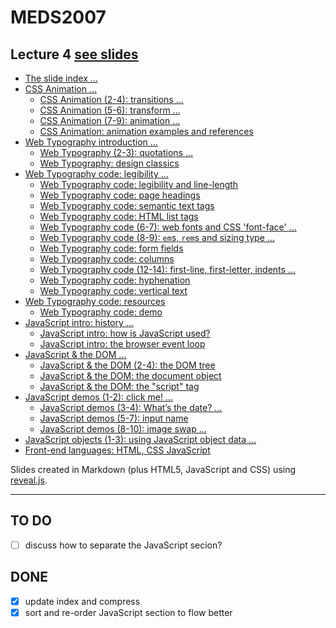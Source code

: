 # MEDS2007

## Lecture 4 [see slides](https://meds2007.github.io/lecture04/)

- [The slide index …](https://meds2007.github.io/lecture04/#/1)
- [CSS Animation …](https://meds2007.github.io/lecture04/#/2)
  - [CSS Animation (2-4): transitions …](https://meds2007.github.io/lecture04/#/2/1)
  - [CSS Animation (5-6): transform …](https://meds2007.github.io/lecture04/#/2/4)
  - [CSS Animation (7-9): animation …](https://meds2007.github.io/lecture04/#/2/6)
  - [CSS Animation: animation examples and references](https://meds2007.github.io/lecture04/#/2/9)
- [Web Typography introduction …](https://meds2007.github.io/lecture04/#/3)
  - [Web Typography (2-3): quotations …](https://meds2007.github.io/lecture04/#/3/1)
  - [Web Typography: design classics](https://meds2007.github.io/lecture04/#/3/3)
- [Web Typography code: legibility …](https://meds2007.github.io/lecture04/#/4)
  - [Web Typography code: legibility and line-length](https://meds2007.github.io/lecture04/#/4/1)
  - [Web Typography code: page headings](https://meds2007.github.io/lecture04/#/4/2)
  - [Web Typography code: semantic text tags](https://meds2007.github.io/lecture04/#/4/3)
  - [Web Typography code: HTML list tags](https://meds2007.github.io/lecture04/#/4/4)
  - [Web Typography code (6-7): web fonts and CSS 'font-face' …](https://meds2007.github.io/lecture04/#/4/5)
  - [Web Typography code (8-9): `em`s, `rem`s and sizing type …](https://meds2007.github.io/lecture04/#/4/7)
  - [Web Typography code: form fields](https://meds2007.github.io/lecture04/#/4/9)
  - [Web Typography code: columns](https://meds2007.github.io/lecture04/#/4/10)
  - [Web Typography code (12-14): first-line, first-letter, indents …](https://meds2007.github.io/lecture04/#/4/11)
  - [Web Typography code: hyphenation](https://meds2007.github.io/lecture04/#/4/14)
  - [Web Typography code: vertical text](https://meds2007.github.io/lecture04/#/4/15)
- [Web Typography code: resources](https://meds2007.github.io/lecture04/#/5)
  - [Web Typography code: demo](https://meds2007.github.io/lecture04/#/5/1)
- [JavaScript intro: history …](https://meds2007.github.io/lecture04/#/6)
  - [JavaScript intro: how is JavaScript used?](https://meds2007.github.io/lecture04/#/6/1)
  - [JavaScript intro: the browser event loop](https://meds2007.github.io/lecture04/#/6/2)
- [JavaScript & the DOM …](https://meds2007.github.io/lecture04/#/7)
  - [JavaScript & the DOM (2-4): the DOM tree](https://meds2007.github.io/lecture04/#/7/1)
  - [JavaScript & the DOM: the document object](https://meds2007.github.io/lecture04/#/7/4)
  - [JavaScript & the DOM: the "script" tag](https://meds2007.github.io/lecture04/#/7/5)
- [JavaScript demos (1-2): click me! …](https://meds2007.github.io/lecture04/#/8)
  - [JavaScript demos (3-4): What’s the date? …](https://meds2007.github.io/lecture04/#/8/2)
  - [JavaScript demos (5-7): input name](https://meds2007.github.io/lecture04/#/8/4)
  - [JavaScript demos (8-10): image swap …](https://meds2007.github.io/lecture04/#/8/7)
- [JavaScript objects (1-3): using JavaScript object data …](https://meds2007.github.io/lecture04/#/9)
- [Front-end languages: HTML, CSS JavaScript](https://meds2007.github.io/lecture04/#/10)

Slides created in Markdown (plus HTML5, JavaScript and CSS) using [reveal.js](https://revealjs.com/).

---

## TO DO

- [ ] discuss how to separate the JavaScript secion?

## DONE

- [x] update index and compress
- [x] sort and re-order JavaScript section to flow better